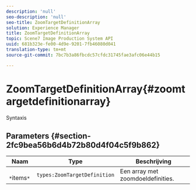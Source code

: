 ```yaml
---
description: 'null'
seo-description: 'null'
seo-title: ZoomTargetDefinitionArray
solution: Experience Manager
title: ZoomTargetDefinitionArray
topic: Scene7 Image Production System API
uuid: 681b323e-fe00-4d9e-9201-7fb46080d041
translation-type: tm+mt
source-git-commit: 7bc7b3a86fbcdc57cfdc31745fae3afc06e44b15

---
```



# ZoomTargetDefinitionArray{#zoomtargetdefinitionarray}

Syntaxis

## Parameters {#section-2fc9bea56b6d4b72b80d4f04c5f9b862}

| Naam | Type | Beschrijving |
|---|---|---|
| ` *`items`*` | `types:ZoomTargetDefinition` | Een array met zoomdoeldefinities. |

